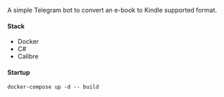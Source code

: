 ﻿A simple Telegram bot to convert an e-book to Kindle supported format.

#### Stack
* Docker
* C#
* Calibre

#### Startup
`docker-compose up -d -- build`

